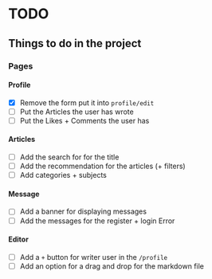 # TODO

## Things to do in the project

### Pages

#### Profile
- [x] Remove the form put it into `profile/edit`
- [ ] Put the Articles the user has wrote
- [ ] Put the Likes + Comments the user has

#### Articles
- [ ] Add the search for for the title
- [ ] Add the recommendation for the articles (+ filters)
- [ ] Add categories + subjects

#### Message
 - [ ] Add a banner for displaying messages
 - [ ] Add the messages for the register + login Error

#### Editor
 - [ ] Add a `+` button for writer user in the `/profile`
 - [ ] Add an option for a drag and drop for the markdown file
